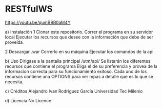 # RESTfulWS

https://youtu.be/qumB9B0aM4Y

a) Instalación
1
Clonar este repositorio.
Correr el programa en su servidor local
Ejecutar los recursos que desee con la información
que debe de ser proveída.

2
Descargar .war
Correrlo en su máquina
Ejecutar los comandos de la api

b) Uso
Dirigase a la pantalla principal
/utm/api/
Se listarán los diferentes recursos que contiene el programa
Eliga el de su preferencia y provea de la informacion
correcta para su funcionamiento exitoso.
Cada uno de los recursos contiene una OPTIONS para
ver mpas a detalle que es lo que se necesita.

c) Créditos
Alejandro Ivan Rodriguez García
Universidad Tec Milenio

d) Licencia 
No Licence
